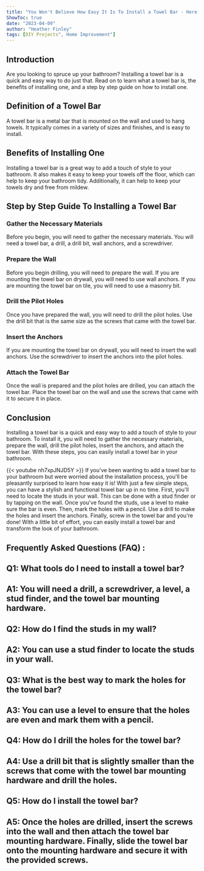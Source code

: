 ```yaml
---
title: "You Won't Believe How Easy It Is To Install a Towel Bar - Here's How!"
ShowToc: true 
date: "2023-04-09"
author: "Heather Finley" 
tags: [DIY Projects", Home Improvement"]
---
```

## Introduction
Are you looking to spruce up your bathroom? Installing a towel bar is a quick and easy way to do just that. Read on to learn what a towel bar is, the benefits of installing one, and a step by step guide on how to install one.

## Definition of a Towel Bar
A towel bar is a metal bar that is mounted on the wall and used to hang towels. It typically comes in a variety of sizes and finishes, and is easy to install.

## Benefits of Installing One
Installing a towel bar is a great way to add a touch of style to your bathroom. It also makes it easy to keep your towels off the floor, which can help to keep your bathroom tidy. Additionally, it can help to keep your towels dry and free from mildew.

## Step by Step Guide To Installing a Towel Bar

### Gather the Necessary Materials
Before you begin, you will need to gather the necessary materials. You will need a towel bar, a drill, a drill bit, wall anchors, and a screwdriver.

### Prepare the Wall
Before you begin drilling, you will need to prepare the wall. If you are mounting the towel bar on drywall, you will need to use wall anchors. If you are mounting the towel bar on tile, you will need to use a masonry bit.

### Drill the Pilot Holes
Once you have prepared the wall, you will need to drill the pilot holes. Use the drill bit that is the same size as the screws that came with the towel bar.

### Insert the Anchors
If you are mounting the towel bar on drywall, you will need to insert the wall anchors. Use the screwdriver to insert the anchors into the pilot holes.

### Attach the Towel Bar
Once the wall is prepared and the pilot holes are drilled, you can attach the towel bar. Place the towel bar on the wall and use the screws that came with it to secure it in place. 

## Conclusion
Installing a towel bar is a quick and easy way to add a touch of style to your bathroom. To install it, you will need to gather the necessary materials, prepare the wall, drill the pilot holes, insert the anchors, and attach the towel bar. With these steps, you can easily install a towel bar in your bathroom.

{{< youtube nh7xpJNJD5Y >}} 
If you've been wanting to add a towel bar to your bathroom but were worried about the installation process, you'll be pleasantly surprised to learn how easy it is! With just a few simple steps, you can have a stylish and functional towel bar up in no time. First, you'll need to locate the studs in your wall. This can be done with a stud finder or by tapping on the wall. Once you've found the studs, use a level to make sure the bar is even. Then, mark the holes with a pencil. Use a drill to make the holes and insert the anchors. Finally, screw in the towel bar and you're done! With a little bit of effort, you can easily install a towel bar and transform the look of your bathroom.

## Frequently Asked Questions (FAQ) :
## Q1: What tools do I need to install a towel bar?
## A1: You will need a drill, a screwdriver, a level, a stud finder, and the towel bar mounting hardware.

## Q2: How do I find the studs in my wall?
## A2: You can use a stud finder to locate the studs in your wall.

## Q3: What is the best way to mark the holes for the towel bar?
## A3: You can use a level to ensure that the holes are even and mark them with a pencil.

## Q4: How do I drill the holes for the towel bar?
## A4: Use a drill bit that is slightly smaller than the screws that come with the towel bar mounting hardware and drill the holes.

## Q5: How do I install the towel bar?
## A5: Once the holes are drilled, insert the screws into the wall and then attach the towel bar mounting hardware. Finally, slide the towel bar onto the mounting hardware and secure it with the provided screws.





